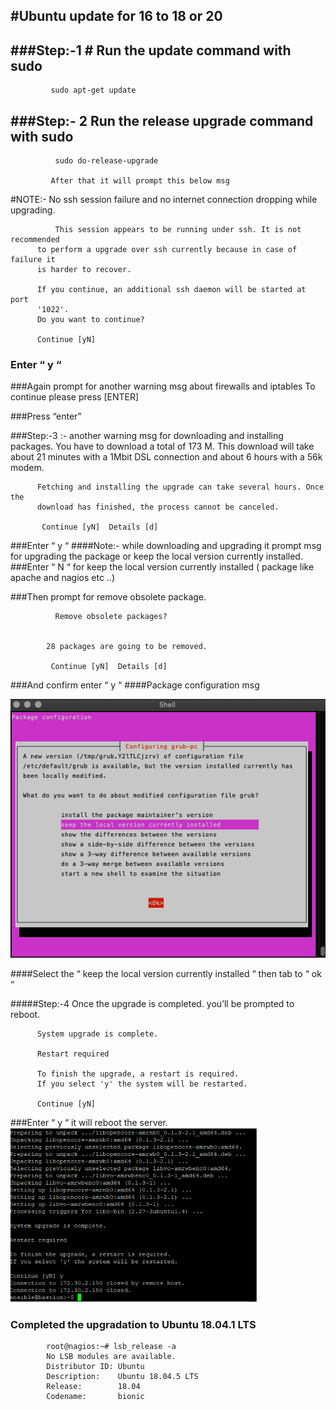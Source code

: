 #Ubuntu update for 16 to 18 or 20
-----------------------------------------

###Step:-1 # Run the update command with sudo 
--------------------------
             sudo apt-get update


###Step:- 2  Run the release upgrade command with sudo
-------------------------------------
              sudo do-release-upgrade
             
             After that it will prompt this below msg
#NOTE:- No ssh session failure and no internet connection dropping while upgrading.
    
              This session appears to be running under ssh. It is not recommended
          to perform a upgrade over ssh currently because in case of failure it
          is harder to recover.

          If you continue, an additional ssh daemon will be started at port
          '1022'.
          Do you want to continue?

          Continue [yN]
          
###   Enter “ y “
###Again prompt for another warning msg about firewalls and iptables
            To continue please press [ENTER]
            
###Press “enter”

###Step:-3 :- another warning msg for downloading and installing packages.
                  You have to download a total of 173 M. This download will take about
          21 minutes with a 1Mbit DSL connection and about 6 hours with a 56k
          modem.

          Fetching and installing the upgrade can take several hours. Once the
          download has finished, the process cannot be canceled.

           Continue [yN]  Details [d]
###Enter “ y “
####Note:-  while downloading and upgrading it prompt msg for upgrading the package or keep the local version currently installed.   
###Enter “ N “  for keep the local version currently installed ( package like apache and nagios etc ..)


###Then prompt for remove obsolete package. 
 
              Remove obsolete packages?


            28 packages are going to be removed.

             Continue [yN]  Details [d]
             
###And confirm enter “ y “
####Package configuration msg

   <img src="https://raw.githubusercontent.com/padalasurendramac/linuxadmin/main/Ubuntu_Upgrade/images/keep_the_local_version.png" >




####Select the “ keep the local version currently installed “ then tab to “ ok “

#####Step:-4 Once the upgrade is completed. you’ll be prompted to reboot.

          System upgrade is complete.

          Restart required

          To finish the upgrade, a restart is required.
          If you select 'y' the system will be restarted.

          Continue [yN]


###Enter “ y “ it will reboot the server.
        <img src="https://raw.githubusercontent.com/padalasurendramac/linuxadmin/main/Ubuntu_Upgrade/images/image1.png" >



### Completed the upgradation to Ubuntu 18.04.1 LTS
        
            root@nagios:~# lsb_release -a
            No LSB modules are available.
            Distributor ID: Ubuntu
            Description:    Ubuntu 18.04.5 LTS
            Release:        18.04
            Codename:       bionic


